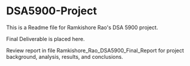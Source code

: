 # DSA5900-Project

This is a Readme file for Ramkishore Rao's DSA 5900 project.

Final Deliverable is placed here.

Review report in file Ramkishore_Rao_DSA5900_Final_Report for project background, analysis, results, and conclusions.
